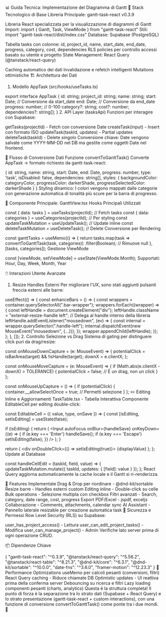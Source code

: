 📊 Guida Tecnica: Implementazione del Diagramma di Gantt
🎯 Stack Tecnologico di Base
Libreria Principale: gantt-task-react v0.3.9

Libreria React specializzata per la visualizzazione di diagrammi di Gantt
Import: import { Gantt, Task, ViewMode } from "gantt-task-react"
Stili: import "gantt-task-react/dist/index.css"
Database: Supabase (PostgreSQL)

Tabella tasks con colonne: id, project_id, name, start_date, end_date, progress, category, cost, dependencies
RLS policies per controllo accessi basato su utente e progetto
State Management: React Query (@tanstack/react-query)

Caching automatico dei dati
Invalidazione e refetch intelligenti
Mutations ottimistiche
🏗️ Architettura dei Dati
1. Modello AppTask (src/hooks/useTasks.ts)

export interface AppTask {
  id: string;
  project_id: string;
  name: string;
  start: Date;          // Conversione da start_date
  end: Date;            // Conversione da end_date
  progress: number;     // 0-100
  category?: string;
  cost?: number;
  dependencies?: string[];
}
2. API Layer (tasksApi)
Funzioni per interagire con Supabase:

getTasks(projectId) - Fetch con conversione Date
createTask(input) - Insert con formato ISO
updateTask(taskId, updates) - Partial updates
deleteTask(taskId) - Delete singolo
Conversione chiave: Date vengono salvate come YYYY-MM-DD nel DB ma gestite come oggetti Date nel frontend.

🔄 Flusso di Conversione Dati
Funzione convertToGanttTask()
Converte AppTask → formato richiesto da gantt-task-react:


{
  id: string,
  name: string,
  start: Date,
  end: Date,
  progress: number,
  type: 'task',
  isDisabled: false,
  dependencies: string[],
  styles: {
    backgroundColor: categoryColor,
    progressColor: darkerShade,
    progressSelectedColor: darkerShade
  }
}
Styling dinamico: I colori vengono mappati dalle categorie con generazione automatica di tonalità più scure per la barra di progresso.

🎨 Componente Principale: GanttView.tsx
Hooks Principali Utilizzati

const { data: tasks } = useTasks(projectId);           // Fetch tasks
const { data: categories } = useCategories(projectId); // Per styling
const updateTaskMutation = useUpdateTask();            // Update inline
const deleteTaskMutation = useDeleteTask();            // Delete
Conversione per Rendering

const ganttTasks = useMemo(() => {
  return tasks.map(task => convertToGanttTask(task, categories))
                .filter(Boolean); // Rimuove null
}, [tasks, categories]);
Gestione ViewMode

const [viewMode, setViewMode] = useState<ViewMode>(ViewMode.Month);
Supportati: Hour, Day, Week, Month, Year

🖱️ Interazioni Utente Avanzate
1. Resize Handles Esterni
Per migliorare l'UX, sono stati aggiunti pulsanti freccia esterni alle barre:


useEffect(() => {
  const enhanceBars = () => {
    const wrappers = container.querySelectorAll(".bar-wrapper");
    wrappers.forEach((wrapper) => {
      const leftHandle = document.createElement("div");
      leftHandle.className = "external-resize-handle left";
      // Delega al handle interno della libreria
      leftHandle.addEventListener("mousedown", (ev) => {
        const internal = wrapper.querySelector(".handle-left");
        internal.dispatchEvent(new MouseEvent("mousedown", {...}));
      });
      wrapper.appendChild(leftHandle);
    });
  };
}, []);
2. Controllo Selezione vs Drag
Sistema di gating per distinguere click puri da drag/resize:


const onMouseDownCapture = (e: MouseEvent) => {
  potentialClick = isBarArea(target) && !isHandle(target);
  downX = e.clientX;
};

const onMouseMoveCapture = (e: MouseEvent) => {
  if (Math.abs(e.clientX - downX) > TOLERANCE) {
    potentialClick = false; // È un drag, non un click
  }
};

const onMouseUpCapture = () => {
  if (potentialClick) {
    container.__allowSelectOnce = true; // Permetti selezione
  }
};
✏️ Editing Inline e Aggiornamenti
TaskTable.tsx - Tabella Interattiva
Componente EditableCell per editing double-click:


const EditableCell = ({ value, type, onSave }) => {
  const [isEditing, setIsEditing] = useState(false);
  
  if (isEditing) {
    return (
      <Input
        autoFocus
        onBlur={handleSave}
        onKeyDown={(e) => {
          if (e.key === 'Enter') handleSave();
          if (e.key === 'Escape') setIsEditing(false);
        }}
      />
    );
  }
  
  return (
    <div onDoubleClick={() => setIsEditing(true)}>
      {displayValue}
    </div>
  );
};
Update al Database

const handleCellEdit = (taskId, field, value) => {
  updateTaskMutation.mutate({ 
    taskId, 
    updates: { [field]: value } 
  });
};
React Query aggiorna automaticamente la cache locale e il Gantt si ri-renderizza.

🎯 Features Implementate
Drag & Drop per riordinare - @dnd-kit/sortable
Resize barre - Handles esterni custom
Editing inline - Double-click su celle
Bulk operations - Selezione multipla con checkbox
Filtri avanzati - Search, category, date range, cost, progress
Export PDF/Excel - jspdf, exceljs
Collaborazione - Comments, attachments, calendar sync
AI Assistant - Pannello laterale resizable per creazione automatica task
🔐 Sicurezza e Permessi
Row Level Security (RLS) su Supabase:

user_has_project_access() - Lettura
user_can_edit_project_tasks() - Modifica
user_can_manage_project() - Admin
Verifiche lato server prima di ogni operazione CRUD.

📦 Dipendenze Chiave

{
  "gantt-task-react": "^0.3.9",
  "@tanstack/react-query": "^5.56.2",
  "@tanstack/react-table": "^8.21.3",
  "@dnd-kit/core": "^6.3.1",
  "@dnd-kit/sortable": "^10.0.0",
  "date-fns": "^3.6.0",
  "framer-motion": "^12.23.3"
}
🚀 Performance Optimizations
useMemo per calcoli pesanti (conversioni, filtri)
React Query caching - Riduce chiamate DB
Optimistic updates - UI reattiva prima della conferma server
Debouncing su ricerca e filtri
Lazy loading componenti pesanti (charts, analytics)
Questa è la struttura completa! Il punto di forza è la separazione tra lo strato dati (Supabase + React Query) e lo strato presentazione (gantt-task-react + custom interactions), con una funzione di conversione convertToGanttTask() come ponte tra i due mondi. 🎉